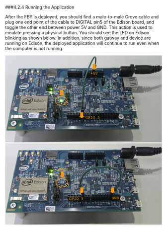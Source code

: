 ###4.2.4 Running the Application

After the FBP is deployed, you should find a male-to-male Grove cable and plug one end point of the cable to DIGITAL pin5 of the Edison board, and toggle the other end between power 5V and GND. This action is used to emulate pressing a physical button. You should see the LED on Edison blinking as shown below. In addition, since both gatway and device are running on Edison, the deployed application will continue to run even when the computer is not running.        

![](https://raw.githubusercontent.com/wukong-ntu/wukong-gitbook-figures/master/figures/04-Examples/45.png)  
![](https://raw.githubusercontent.com/wukong-ntu/wukong-gitbook-figures/master/figures/04-Examples/46.png)  
